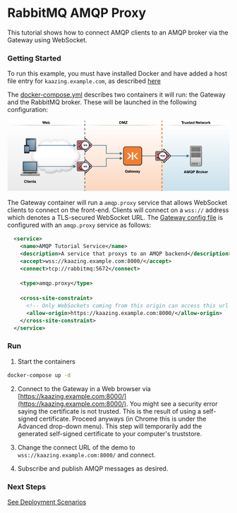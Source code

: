 # RabbitMQ AMQP Proxy

This tutorial shows how to connect AMQP clients to an AMQP broker via the Gateway using WebSocket.

### Getting Started

To run this example, you must have installed Docker and have added a host file entry for `kaazing.example.com`, as described [here](../../README.md)

The [docker-compose.yml](docker-compose.yml) describes two containers it will run: the Gateway and the RabbitMQ broker. These will be launched in the following configuration:

![AMQP architecture](../docker-amqp.png)

The Gateway container will run a `amqp.proxy` service that allows WebSocket clients to connect on the front-end. Clients will connect on a `wss://` address which denotes a TLS-secured WebSocket URL. The [Gateway config file](gateway/amqp-rabbitmq-gateway-config.xml) is configured with an `amqp.proxy` service as follows:

```xml
  <service>
    <name>AMQP Tutorial Service</name>
    <description>A service that proxys to an AMQP backend</description>
    <accept>wss://kaazing.example.com:8000/</accept>
    <connect>tcp://rabbitmq:5672</connect>

    <type>amqp.proxy</type>

    <cross-site-constraint>
      <!-- Only WebSockets coming from this origin can access this url -->
      <allow-origin>https://kaazing.example.com:8000/</allow-origin>
    </cross-site-constraint>
  </service>
```

### Run

1. Start the containers
  ```bash
  docker-compose up -d
  ```
  
2. Connect to the Gateway in a Web browser via [https://kaazing.example.com:8000/](https://kaazing.example.com:8000/).  You might see a security error saying the certificate is not trusted.  This is the result of using a self-signed certificate.  Proceed anyways (in Chrome this is under the Advanced drop-down menu).  This step will temporarily add the generated self-signed certificate to your computer's truststore.

3. Change the connect URL of the demo to `wss://kaazing.example.com:8000/` and connect.

4. Subscribe and publish AMQP messages as desired.

### Next Steps
  
[See Deployment Scenarios](../../README.md#deployment-scenarios)
